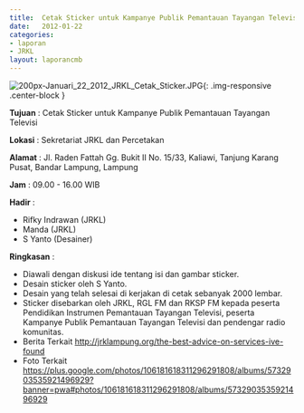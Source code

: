 ```yaml
---	
title:  Cetak Sticker untuk Kampanye Publik Pemantauan Tayangan Televisi
date: 	2012-01-22
categories:	
- laporan	
- JRKL	
layout: laporancmb	
---	
```

	
![200px-Januari_22_2012_JRKL_Cetak_Sticker.JPG](/uploads/200px-Januari_22_2012_JRKL_Cetak_Sticker.JPG){: .img-responsive .center-block }	
	
**Tujuan** :	Cetak Sticker untuk Kampanye Publik Pemantauan Tayangan Televisi
	
**Lokasi** :	Sekretariat JRKL dan Percetakan
	
**Alamat** : 	Jl. Raden Fattah Gg. Bukit II No. 15/33, Kaliawi, Tanjung Karang Pusat, Bandar Lampung, Lampung
	
**Jam** :	09.00 - 16.00 WIB
	
**Hadir** :	
*	Rifky Indrawan (JRKL)
*	Manda (JRKL)
*	S Yanto (Desainer)

**Ringkasan** :	
*	Diawali dengan diskusi ide tentang isi dan gambar sticker.
*	Desain sticker oleh S Yanto.
*	Desain yang telah selesai di kerjakan di cetak sebanyak 2000 lembar.
*	Sticker disebarkan oleh JRKL, RGL FM dan RKSP FM kepada peserta Pendidikan Instrumen Pemantauan Tayangan Televisi, peserta Kampanye Publik Pemantauan Tayangan Televisi dan pendengar radio komunitas.
*	Berita Terkait http://jrklampung.org/the-best-advice-on-services-ive-found
* Foto Terkait https://plus.google.com/photos/106181618311296291808/albums/5732903535921496929?banner=pwa#photos/106181618311296291808/albums/5732903535921496929
